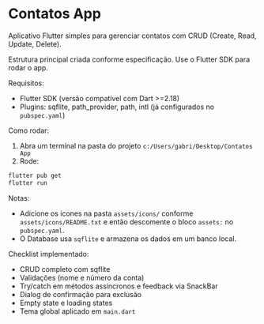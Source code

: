 # Contatos App

Aplicativo Flutter simples para gerenciar contatos com CRUD (Create, Read, Update, Delete).

Estrutura principal criada conforme especificação. Use o Flutter SDK para rodar o app.

Requisitos:
- Flutter SDK (versão compatível com Dart >=2.18)
- Plugins: sqflite, path_provider, path, intl (já configurados no `pubspec.yaml`)

Como rodar:

1. Abra um terminal na pasta do projeto `c:/Users/gabri/Desktop/Contatos App`
2. Rode:

```powershell
flutter pub get
flutter run
```

Notas:
- Adicione os ícones na pasta `assets/icons/` conforme `assets/icons/README.txt` e então descomente o bloco `assets:` no `pubspec.yaml`.
- O Database usa `sqflite` e armazena os dados em um banco local.

Checklist implementado:
- CRUD completo com sqflite
- Validações (nome e número da conta)
- Try/catch em métodos assíncronos e feedback via SnackBar
- Dialog de confirmação para exclusão
- Empty state e loading states
- Tema global aplicado em `main.dart`

